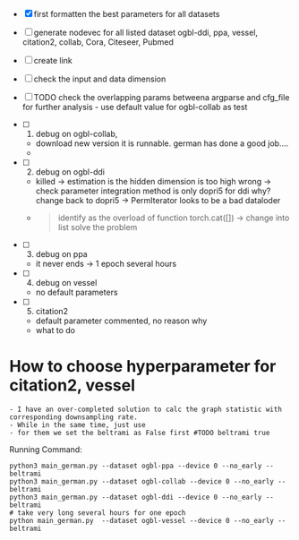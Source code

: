 - [x]  first formatten the best parameters for all datasets 
- [ ]  generate nodevec for all listed dataset ogbl-ddi, ppa, vessel, citation2, collab, Cora, Citeseer, Pubmed 
- [ ]  create link
- [ ]  check the input and data dimension 
- [ ]  TODO check the overlapping params betweena argparse and cfg_file for further analysis - use default value for ogbl-collab as test

- [ ] 1. debug on ogbl-collab, 
    - download new version it is runnable. german has done a good job....
    - 
- [ ] 2. debug on ogbl-ddi 
    - killed -> estimation is the hidden dimension is too high wrong
             -> check parameter integration method is only dopri5 for ddi  why? change back to dopri5
             -> PermIterator looks to be a bad dataloder
    - > identify as the overload of function torch.cat([]) -> change into list solve the problem 
- [ ] 3. debug on ppa 
    - it never ends -> 1 epoch several hours 

- [ ] 4. debug on vessel 
    - no default parameters 

- [ ] 5. citation2 
    - default parameter commented, no reason why
    - what to do

# How to choose hyperparameter for citation2, vessel 
    - I have an over-completed solution to calc the graph statistic with corresponding downsampling rate. 
    - While in the same time, just use
    - for them we set the beltrami as False first #TODO beltrami true 

Running Command:
```
python3 main_german.py --dataset ogbl-ppa --device 0 --no_early --beltrami 
python3 main_german.py --dataset ogbl-collab --device 0 --no_early --beltrami 
python3 main_german.py --dataset ogbl-ddi --device 0 --no_early --beltrami  
# take very long several hours for one epoch
python main_german.py  --dataset ogbl-vessel --device 0 --no_early --beltrami
```
